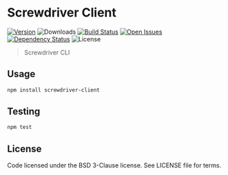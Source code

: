 # Screwdriver Client
[![Version][npm-image]][npm-url] ![Downloads][downloads-image] [![Build Status][wercker-image]][wercker-url] [![Open Issues][issues-image]][issues-url] [![Dependency Status][daviddm-image]][daviddm-url] ![License][license-image]

> Screwdriver CLI

## Usage

```bash
npm install screwdriver-client
```

## Testing

```bash
npm test
```

## License

Code licensed under the BSD 3-Clause license. See LICENSE file for terms.

[npm-image]: https://img.shields.io/npm/v/screwdriver-client.svg
[npm-url]: https://npmjs.org/package/screwdriver-client
[downloads-image]: https://img.shields.io/npm/dt/screwdriver-client.svg
[license-image]: https://img.shields.io/npm/l/screwdriver-client.svg
[issues-image]: https://img.shields.io/github/issues/screwdriver-cd/client.svg
[issues-url]: https://github.com/screwdriver-cd/client/issues
[wercker-image]: https://app.wercker.com/status/4f8829ae9447c940abcf8bf283a69889
[wercker-url]: https://app.wercker.com/project/bykey/4f8829ae9447c940abcf8bf283a69889
[daviddm-image]: https://david-dm.org/screwdriver-cd/client.svg?theme=shields.io
[daviddm-url]: https://david-dm.org/screwdriver-cd/client
